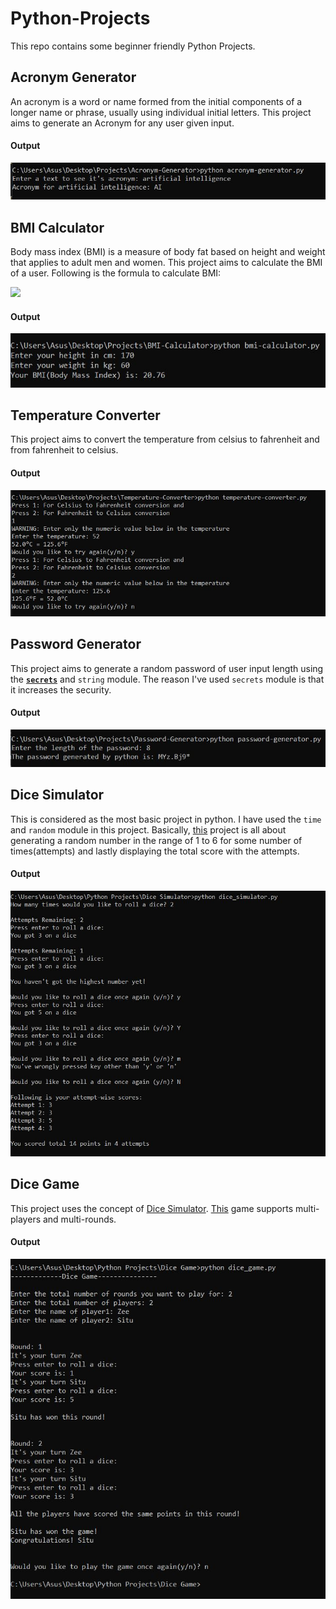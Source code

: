 # Python-Projects
This repo contains some beginner friendly Python Projects. 
## Acronym Generator
An acronym is a word or name formed from the initial components of a longer name or phrase, usually using individual initial letters. This project aims to generate an Acronym for any user given input.
#### Output 
![](Acronym-Generator/output.JPG)
## BMI Calculator
Body mass index (BMI) is a measure of body fat based on height and weight that applies to adult men and women. This project aims to calculate the BMI of a user. Following is the formula to calculate BMI:  

![](https://www.thelifeinsuranceblog.com/wp-content/uploads/2017/04/calculation_formula.png)
#### Output 
![](BMI-Calculator/output.JPG)
## Temperature Converter
This project aims to convert the temperature from celsius to fahrenheit and from fahrenheit to celsius.
#### Output 
![](Temperature-Converter/output.JPG)
## Password Generator
This project aims to generate a random password of user input length using the [**`secrets`**](https://docs.python.org/3/library/secrets.html) and `string` module. The reason I've used `secrets` module is that it increases the security. 
#### Output 
![](Password-Generator/output.JPG)
## Dice Simulator
This is considered as the most basic project in python. I have used the `time` and `random` module in this project. Basically, [this](Dice-Simulator) project is all about generating a random number in the range of 1 to 6 for some number of times(attempts) and lastly displaying the total score with the attempts.    
#### Output 
![](Dice-Simulator/output.JPG)
## Dice Game
This project uses the concept of [Dice Simulator](Dice-Simulator/dice_simulator.py). [This](Dice-Game) game supports multi-players and multi-rounds.    
#### Output 
![](Dice-Game/output.JPG)

